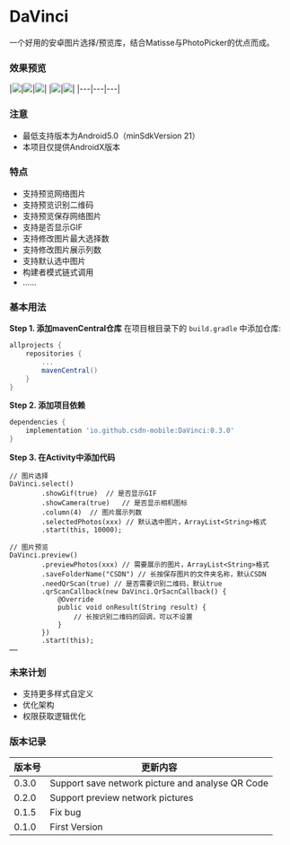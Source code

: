 # DaVinci

一个好用的安卓图片选择/预览库，结合Matisse与PhotoPicker的优点而成。

### 效果预览

|![](images/01.jpg)|![](images/02.jpg)|![](images/03.jpg)|
|![](images/04.jpg)|![](images/05.jpg)|
|---|---|---|

### 注意
* 最低支持版本为Android5.0（minSdkVersion 21）
* 本项目仅提供AndroidX版本

### 特点
* 支持预览网络图片
* 支持预览识别二维码
* 支持预览保存网络图片
* 支持是否显示GIF
* 支持修改图片最大选择数
* 支持修改图片展示列数
* 支持默认选中图片
* 构建者模式链式调用
* ......

### 基本用法
**Step 1. 添加mavenCentral仓库**
在项目根目录下的 `build.gradle` 中添加仓库:
``` gradle
allprojects {
    repositories {
        ...
        mavenCentral()
    }
}
```
**Step 2. 添加项目依赖**
``` gradle
dependencies {
    implementation 'io.github.csdn-mobile:DaVinci:0.3.0'
}
```
**Step 3. 在Activity中添加代码**
```
// 图片选择
DaVinci.select()
        .showGif(true)  // 是否显示GIF
        .showCamera(true)   // 是否显示相机图标
        .column(4)  // 图片展示列数
        .selectedPhotos(xxx) // 默认选中图片，ArrayList<String>格式
        .start(this, 10000);

// 图片预览
DaVinci.preview()
        .previewPhotos(xxx) // 需要展示的图片，ArrayList<String>格式
        .saveFolderName("CSDN") // 长按保存图片的文件夹名称，默认CSDN
        .needQrScan(true) // 是否需要识别二维码，默认true
        .qrScanCallback(new DaVinci.QrSacnCallback() {
            @Override
            public void onResult(String result) {
                // 长按识别二维码的回调，可以不设置
            }
        })
        .start(this);
……
```

### 未来计划
* 支持更多样式自定义
* 优化架构
* 权限获取逻辑优化

### 版本记录
|版本号|更新内容|
|---|---|
|0.3.0|Support save network picture and analyse QR Code|
|0.2.0|Support preview network pictures|
|0.1.5|Fix bug|
|0.1.0|First Version|

